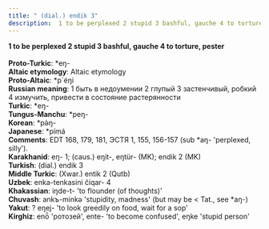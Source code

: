 ```yaml
---
title: " (dial.) endik 3"
description:  1 to be perplexed 2 stupid 3 bashful, gauche 4 to torture, pester
---
```

<p data-pagefind-weight="0.5">
<strong> 1 to be perplexed 2 stupid 3 bashful, gauche 4 to torture, pester</strong><br><br>
<strong>Proto-Turkic</strong>:  *eŋ-<br>
<strong>Altaic etymology</strong>:  Altaic etymology<br>
<strong> Proto-Altaic</strong>:  *p`éŋi<br>
<strong>Russian meaning</strong>:  1 быть в недоумении 2 глупый 3 застенчивый, робкий 4 измучить, привести в состояние растерянности<br>
<strong>Turkic</strong>:  *eŋ-<br>
<strong>Tungus-Manchu</strong>:  *peŋ-<br>
<strong>Korean</strong>:  *pǝ̀ŋ-<br>
<strong>Japanese</strong>:  *pímá<br>
<strong>Comments</strong>:  EDT 168, 179, 181, ЭСТЯ 1, 155, 156-157 (sub *aŋ- 'perplexed, silly').<br>
<strong>Karakhanid</strong>:  eŋ- 1; (caus.) eŋit-, eŋtür- (MK); endik 2 (MK)<br>
<strong>Turkish</strong>:  (dial.) endik 3<br>
<strong>Middle Turkic</strong>:  (Xwar.) entik 2 (Qutb)<br>
<strong>Uzbek</strong>:  enka-tenkasini čiqar- 4<br>
<strong>Khakassian</strong>:  iŋde-t- 'to flounder (of thoughts)'<br>
<strong>Chuvash</strong>:  ankъ-minkǝ 'stupidity, madness' (but may be < Tat., see *aŋ-)<br>
<strong>Yakut</strong>:  ? eŋej- 'to look greedily on food, wait for a sop'<br>
<strong>Kirghiz</strong>:  enȫ 'ротозей', ente- 'to become confused', eŋke 'stupid person'<br>

</p>
